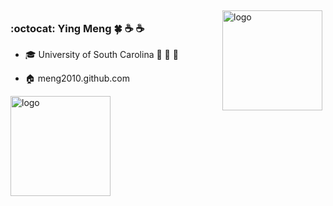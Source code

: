 <img src="https://github-readme-stats.vercel.app/api?username=meng2010&show_icons=true" alt="logo" height="160" align="right" style="margin: 5px; margin-bottom: 20px;" />

### :octocat: Ying Meng :four_leaf_clover: :coffee: :coffee:

- :mortar_board: University of South Carolina :palm_tree: :palm_tree: :palm_tree:

- :house: meng2010.github.com

<img src="https://github-profile-trophy.vercel.app/?username=meng2010&theme=flat&column=7" alt="logo" height="160" align="center" style="margin: auto; margin-bottom: 20px;" />
